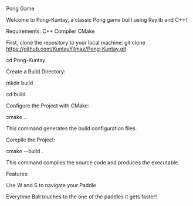Pong Game

Welcome to Pong-Kuntay, a classic Pong game built using Raylib and C++!

Requirements:
C++ Compiler
CMake

First, clone the repository to your local machine:
git clone https://github.com/KuntayYilmaz/Pong-Kuntay.git

cd Pong-Kuntay


Create a Build Directory:

mkdir build

cd build


Configure the Project with CMake:

cmake ..

This command generates the build configuration files.


Compile the Project:

cmake --build .

This command compiles the source code and produces the executable.

Features:

Use W and S to navigate your Paddle

Everytime Ball touches to the one of the paddles it gets faster!
